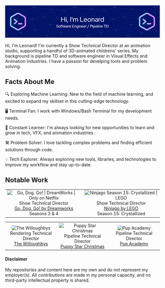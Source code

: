 ![Header](./images/github-header-image.png "Hi, I'm Leonard (Software Engineer / Pipeline TD)")

Hi, I'm Leonard! I'm currently a Show Technical Director at an animation studio, supporting a handful of 3D-animated childrens' series. My background is pipeline TD and software engineer in Visual Effects and Animation industries. I have a passion for develping tools and problem solving.

## Facts About Me

🔍 Exploring Machine Learning: New to the field of machine learning, and excited to expand my skillset in this cutting-edge technology.

🖥️ Terminal Fan: I work with Windows/Bash Terminal for my development needs.

🚀 Constant Learner: I'm always looking for new opportunities to learn and grow in tech, VFX, and animation industries.

🛠️ Problem Solver: I love tackling complex problems and finding efficient solutions through code.

💡 Tech Explorer: Always exploring new tools, libraries, and technologies to improve my workflow and stay up-to-date.

## Notable Work

<table>
    <tr>
        <td width="50%" style="text-align: center;">
            <div align="center">
              <img src="https://www.dreamworks.com/storage/cms-uploads/GDG_S4_Key%20Art_960x1458.jpg" alt="Go, Dog. Go! | DreamWorks | Only on Netflix"><br/>
              Show Technical Director<br/>
              <a href="https://www.netflix.com/ca/title/81047300">Go, Dog. Go! by Dreamworks</a><br/>
              Seasons 3 & 4
            </div>
        </td>
        <td width="50%">
            <div align="center">
              <img src="https://static.wikia.nocookie.net/ninjago/images/c/cd/Crystalized_season_15_poster.jpg/revision/latest?cb=20220618202148" alt="Ninjago Season 15: Crystallized | LEGO"><br/>
              Show Technical Director<br/>
              <a href="https://www.imdb.com/title/tt10650946/episodes/?season=4&ref_=tt_eps_sn_4">Ninjago by LEGO</a><br/>
              Season 15: Crystallized<br/>
            </div>
        </td>
    </tr>
</table>

<table>
    <tr>
        <td width="33%">
          <div align="center">
              <img src="https://upload.wikimedia.org/wikipedia/en/a/a0/The_Willoughbys_Theatrical_release_poster.jpg" alt="The Willoughbys"><br/>
              Rendering Technical Director<br/>
              <a href="https://www.imdb.com/title/tt5206260">The Willoughbys</a>
          </div>
        </td>
        <td width="33%">
          <div align="center">
              <img src="https://m.media-amazon.com/images/M/MV5BNGEzNWNmMzgtMjY1Yy00ZWQ4LWJmZjEtMGM4MjEwZTcwMDhkXkEyXkFqcGc@._V1_.jpg" alt="Puppy Star Christmas"><br/>
              Pipeline Technical Director<br/>
              <a href="https://www.imdb.com/title/tt8861786">Puppy Star Christmas</a>
          </div>
        </td>
        <td width="33%">
          <div align="center">
              <img src="https://m.media-amazon.com/images/M/MV5BYTczZDZhZjktNjBkYy00MzFiLThlYjEtODBmOWYxNDRlMzdmXkEyXkFqcGc@._V1_.jpg" alt="Pup Academy"><br/>
              Pipeline Technical Director<br/>
              <a href="https://www.imdb.com/title/tt10302548">Pup Academy</a>
          </div>
        </td>
    </tr>
    
</table>

#### Disclaimer
My repositories and content here are my own and do not represent my employer(s). All contributions are made in my personal capacity, and no third-party intellectual property is shared.
